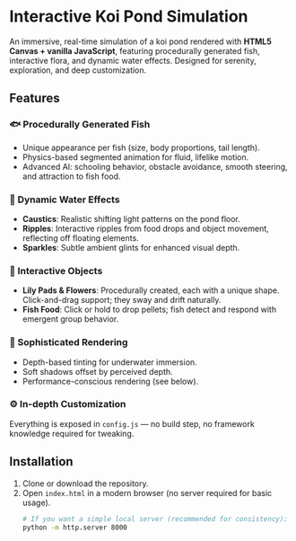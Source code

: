# Interactive Koi Pond Simulation

An immersive, real-time simulation of a koi pond rendered with **HTML5 Canvas + vanilla JavaScript**, featuring procedurally generated fish, interactive flora, and dynamic water effects. Designed for serenity, exploration, and deep customization.

## Features

### 🐟 Procedurally Generated Fish
- Unique appearance per fish (size, body proportions, tail length).
- Physics-based segmented animation for fluid, lifelike motion.
- Advanced AI: schooling behavior, obstacle avoidance, smooth steering, and attraction to fish food.

### 🌊 Dynamic Water Effects
- **Caustics**: Realistic shifting light patterns on the pond floor.
- **Ripples**: Interactive ripples from food drops and object movement, reflecting off floating elements.
- **Sparkles**: Subtle ambient glints for enhanced visual depth.

### 🌸 Interactive Objects
- **Lily Pads & Flowers**: Procedurally created, each with a unique shape. Click-and-drag support; they sway and drift naturally.
- **Fish Food**: Click or hold to drop pellets; fish detect and respond with emergent group behavior.

### 🎨 Sophisticated Rendering
- Depth-based tinting for underwater immersion.
- Soft shadows offset by perceived depth.
- Performance-conscious rendering (see below).

### ⚙️ In-depth Customization
Everything is exposed in `config.js` — no build step, no framework knowledge required for tweaking.

## Installation

1. Clone or download the repository.
2. Open `index.html` in a modern browser (no server required for basic usage).
   ```sh
   # If you want a simple local server (recommended for consistency):
   python -m http.server 8000
